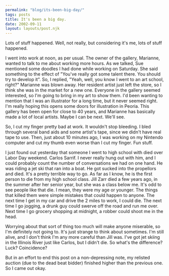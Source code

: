 ```yaml
---
permalink: "blog/its-been-big-day/"
tags: posts
title: It's been a big day.
date: 2002-09-11
layout: layouts/post.njk
---
```


Lots of stuff happened. Well, not really, but considering it's me, lots of stuff happened.

I went into work at noon, as per usual. The owner of the gallery, Marianne, wanted to talk to me about working more hours. As we talked, Sue mentioned some doodles I had done while working on Saturday. She said something to the effect of "You've really got some talent there. You should try to develop it". So, I replied, "Yeah, well, you know I went to an art school, right?" Marianne was blown away. Her resident artist just left the store, so I think she was in the market for a new one. Everyone in the gallery seemed interested, so I'm going to bring in my art to show them. I'd been wanting to mention that I was an illustrator for a long time, but it never seemed right. I'm really hoping this opens some doors for illustration in Peoria. This gallery has been open for close to 40 years, and Marianne has basically made a lot of local artists. Maybe I can be next. We'll see. 

So, I cut my finger pretty bad at work. It wouldn't stop bleeding. I bled through several band aids and some artist's tape, since we didn't have real tape to use. Then, just about 10 minutes ago, I was working on my Nintendo computer and cut my thumb even worse than I cut my finger. Fun stuff.

I just found out yesterday that someone I went to high school with died over Labor Day weekend. Carlos Sarrif. I never really hung out with him, and I could probably count the number of conversations we had on one hand. He was riding a jet ski that ran into a boat. He got sucked into the propellors and died. It's a pretty terrible way to go. As far as I know, he is the first person to die from my high school class. Jill Zarr died a few years ago, in the summer after her senior year, but she was a class below me. It's odd to see people like that die. I mean, they were my age or younger. The things that killed them were simple mistakes that could happen to anyone. The next time I get in my car and drive the 2 miles to work, I could die. The next time I go jogging, a drunk guy could swerve off the road and run me over. Next time I go grocery shopping at midnight, a robber could shoot me in the head. 

Worrying about that sort of thing too much will make anyone miserable, so I'm definitely not going to. It's just strange to think about sometimes. I'm still alive, and I don't think I'm any more careful than Jill was. I've got jet skiing in the Illinois River just like Carlos, but I didn't die. So what's the difference? Luck? Coincidence?

But in an effort to end this post on a non-depressing note, my relisted auction (due to the dead beat bidder) finished higher than the previous one. So I came out okay.